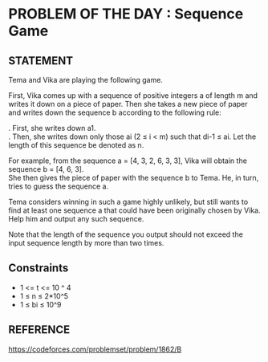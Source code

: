 # PROBLEM OF THE DAY : Sequence Game

## STATEMENT 

Tema and Vika are playing the following game.

First, Vika comes up with a sequence of positive integers a of length m and writes it down on a piece of paper. Then she takes a new piece
of paper and writes down the sequence b according to the following rule:<br>

. First, she writes down a1.<br>
. Then, she writes down only those ai (2 ≤ i < m) such that di-1 ≤ ai. Let the length of this sequence be denoted as n.<br>

For example, from the sequence a = [4, 3, 2, 6, 3, 3], Vika will obtain the sequence b = [4, 6, 3].<br>
She then gives the piece of paper with the sequence b to Tema. He, in turn, tries to guess the sequence a.<br>

Tema considers winning in such a game highly unlikely, but still wants to find at least one sequence a that could have been originally
chosen by Vika. Help him and output any such sequence.<br>

Note that the length of the sequence you output should not exceed the input sequence length by more than two times.

## Constraints

* 1 <= t <= 10 ^ 4
* 1 ≤ n ≤ 2*10^5
* 1 ≤ bi ≤ 10^9

## REFERENCE

https://codeforces.com/problemset/problem/1862/B